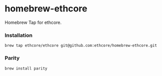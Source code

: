 # homebrew-ethcore
Homebrew Tap for ethcore.

### Installation

```
brew tap ethcore/ethcore git@github.com:ethcore/homebrew-ethcore.git
```

### Parity

```
brew install parity
```
